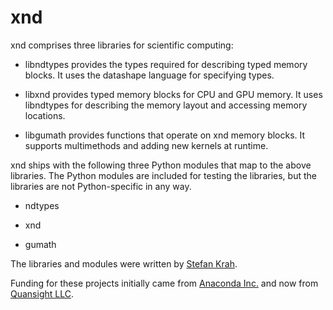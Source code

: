 
xnd
===

xnd comprises three libraries for scientific computing:

- libndtypes provides the types required for describing typed memory blocks.
  It uses the datashape language for specifying types.

- libxnd provides typed memory blocks for CPU and GPU memory. It uses libndtypes
  for describing the memory layout and accessing memory locations.

- libgumath provides functions that operate on xnd memory blocks. It supports
  multimethods and adding new kernels at runtime.


xnd ships with the following three Python modules that map to the above
libraries.  The Python modules are included for testing the libraries, but
the libraries are not Python-specific in any way.

- ndtypes

- xnd

- gumath


The libraries and modules were written by [Stefan Krah](https://github.com/skrah).

Funding for these projects initially came from [Anaconda Inc.](https://www.anaconda.com/)
and now from [Quansight LLC](https://www.quansight.com/).
